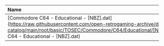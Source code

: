 |Name|Size|
|:---|---:|
|[Commodore C64 - Educational - [NBZ].dat](https://raw.githubusercontent.com/open-retrogaming-archive/dat-catalog/main/root/basic/TOSEC/Commodore/C64/Educational/[NBZ]/Commodore C64 - Educational - [NBZ].dat)|82455|

